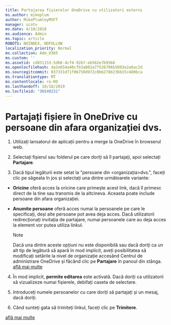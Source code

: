 ```yaml
---
title: Partajarea fișierelor OneDrive cu utilizatori externi
ms.author: mikeplum
author: MikePlumleyMSFT
manager: scotv
ms.date: 4/10/2018
ms.audience: Admin
ms.topic: article
ROBOTS: NOINDEX, NOFOLLOW
localization_priority: Normal
ms.collection: Adm_O365
ms.custom: ''
ms.assetid: cd031153-5db6-4cf4-92b7-eb562e7b9568
ms.openlocfilehash: da2e654a40cfb3a802a77526706b5093e2a6ac2d
ms.sourcegitcommit: 037331d71f06750d972c0b6278b23bb15c4806ca
ms.translationtype: MT
ms.contentlocale: ro-RO
ms.lasthandoff: 10/18/2019
ms.locfileid: "36549231"
---
```

# <a name="share-files-in-onedrive-with-people-outside-your-organization"></a>Partajați fișiere în OneDrive cu persoane din afara organizației dvs.

1. Utilizați lansatorul de aplicații pentru a merge la OneDrive în browserul web. 
    
2. Selectați fișierul sau folderul pe care doriți să îl partajați, apoi selectați **Partajare**. 
    
3. Dacă tipul legăturii este setat la "persoane din \<organizația\>dvs.", faceți clic pe săgeata în jos și selectați una dintre următoarele variante: 
    
  - **Oricine** oferă acces la oricine care primește acest link, dacă îl primesc direct de la tine sau transmis de la altcineva. Aceasta poate include persoane din afara organizației. 
    
  - **Anumite persoane** oferă acces numai la persoanele pe care le specificați, deși alte persoane pot avea deja acces. Dacă utilizatorii redirecționați invitația de partajare, numai persoanele care au deja acces la element vor putea utiliza linkul. 
    
    > [!NOTE]
    > Dacă una dintre aceste opțiuni nu este disponibilă sau dacă doriți ca un alt tip de legătură să apară în mod implicit, aveți posibilitatea să modificați setările la nivel de organizație accesând Centrul de administrare OneDrive și făcând clic pe **Partajare** în panoul din stânga. [află mai multe](https://go.microsoft.com/fwlink/?linkid=871961)
  
4. În mod implicit, **permite editarea** este activată. Dacă doriți ca utilizatorii să vizualizeze numai fișierele, debifați caseta de selectare. 
    
5. Introduceți numele persoanelor cu care doriți să partajați și un mesaj, dacă doriți.
    
6. Când sunteți gata să trimiteți linkul, faceți clic pe **Trimitere**. 
    
[află mai multe](https://go.microsoft.com/fwlink/?linkid=871861)
  

